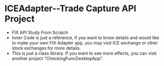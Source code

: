 # ICEAdapter--Trade Capture API Project
* FIX API Study From Scratch
* Inner Code is just a reference, if you want to know details and would like to make your own FIX Adapter app, you may visit ICE exchange or other stock exchanges for more details.
* This is just a class library. If you want to see more effects, you can visit another project "CheckingFuncDesktopApp".
